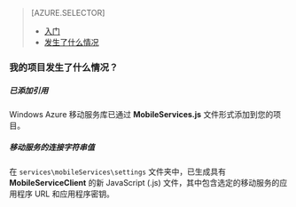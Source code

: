 <properties title="移动服务入门" pageTitle="" metaKeywords="Azure, Getting Started, Mobile Services" description="" services="mobile-services" documentationCenter="" authors="ghogen, kempb" />

<tags 
wacn.date="04/11/2015"
ms.service="mobile-services" ms.workload="web" ms.tgt_pltfrm="na" ms.devlang="na" ms.topic="article" ms.date="10/8/2014" ms.author="ghogen, kempb"></tags>

> [AZURE.SELECTOR]
>
> -   [入门][入门]
> -   [发生了什么情况][发生了什么情况]

### <span id="whathappened">我的项目发生了什么情况？</id>

##### 已添加引用

Windows Azure 移动服务库已通过 **MobileServices.js** 文件形式添加到您的项目。

##### 移动服务的连接字符串值

在 `services\mobileServices\settings` 文件夹中，已生成具有 **MobileServiceClient** 的新 JavaScript (.js) 文件，其中包含选定的移动服务的应用程序 URL 和应用程序密钥。

  [入门]: /zh-cn/documentation/articles/vs-mobile-services-javascript-getting-started/
  [发生了什么情况]: /zh-cn/documentation/articles/vs-mobile-services-javascript-what-happened/
